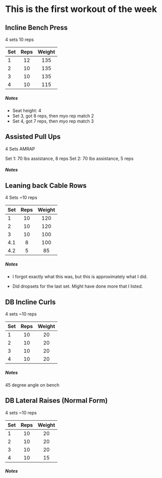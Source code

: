 # This is the first workout of the week

## Incline Bench Press
4 sets
10 reps

| Set | Reps  | Weight |
| :-  | :---: | :----: |
| 1   |  12   | 135    |
| 2   |  10   | 135    |
| 3   |  10   | 135    |
| 4   |  10   | 115    |

##### Notes
- Seat height: 4
- Set 3, got 8 reps, then myo rep match 2
- Set 4, got 7 reps, then myo rep match 3


## Assisted Pull Ups
4 Sets
AMRAP

Set 1: 70 lbs assistance, 8 reps
Set 2: 70 lbs assistance, 5 reps

##### Notes

## Leaning back Cable Rows
4 Sets
~10 reps

| Set | Reps  | Weight |
| :-  | :---: | :----: |
| 1   |  10   | 120    |
| 2   |  10   | 120    |
| 3   |  10   | 100    |
| 4.1 |  8    | 100    |
| 4.2 |  5    | 85     |

##### Notes
- I forgot exactly what this was, but this is approximately what I did.

- Did dropsets for the last set. Might have done more that I listed.

## DB Incline Curls
4 sets
~10 reps

| Set | Reps  | Weight |
| :-  | :---: | :----: |
| 1   |  10   | 20     |
| 2   |  10   | 20     |
| 3   |  10   | 20     |
| 4   |  10   | 20     |

##### Notes
45 degree angle on bench

## DB Lateral Raises (Normal Form)
4 sets
~10 reps

| Set | Reps  | Weight |
| :-  | :---: | :----: |
| 1   |  10   | 20     |
| 2   |  10   | 20     |
| 3   |  10   | 20     |
| 4   |  10   | 15     |

##### Notes
